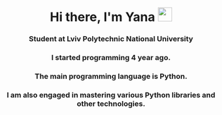<h1 align="center">Hi there, I'm <a target="_blank">Yana</a> 
<img src="https://github.com/blackcater/blackcater/raw/main/images/Hi.gif" height="32"/></h1>
<h3 align="center">Student at Lviv Polytechnic National University</h3>
<h3 align="center">I started programming 4 year ago. </h3>
<h3 align="center">The main programming language is Python. </h3>
<h3 align="center">I am also engaged in mastering various Python libraries and other technologies. </h3>
